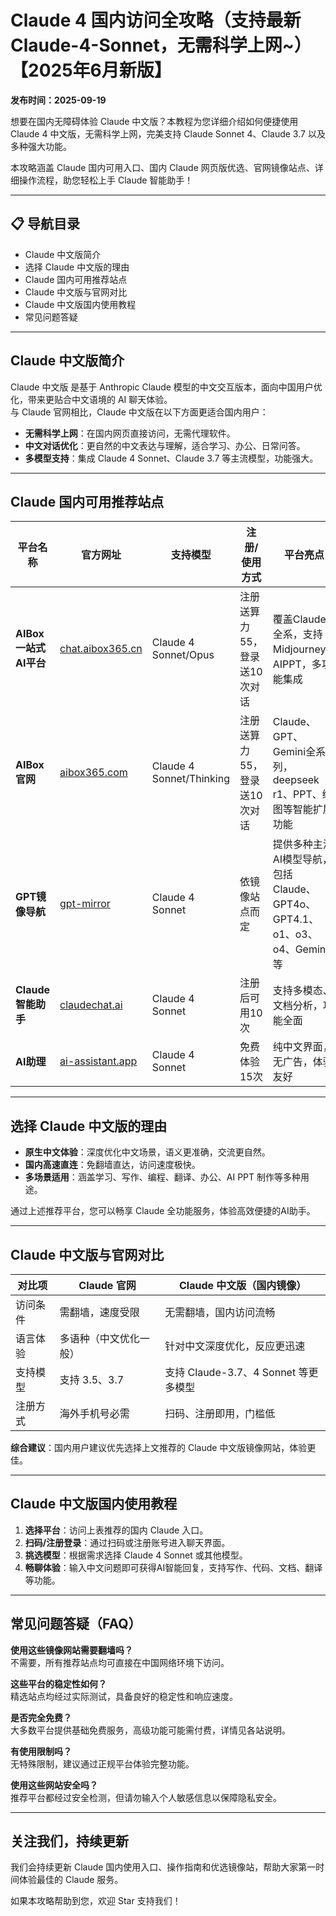 # Claude 4 国内访问全攻略（支持最新 Claude-4-Sonnet，无需科学上网~）【2025年6月新版】

**发布时间：2025-09-19**

想要在国内无障碍体验 Claude 中文版？本教程为您详细介绍如何便捷使用 Claude 4 中文版，无需科学上网，完美支持 Claude Sonnet 4、Claude 3.7 以及多种强大功能。

本攻略涵盖 Claude 国内可用入口、国内 Claude 网页版优选、官网镜像站点、详细操作流程，助您轻松上手 Claude 智能助手！

---

## 📋 导航目录
- Claude 中文版简介
- 选择 Claude 中文版的理由
- Claude 国内可用推荐站点
- Claude 中文版与官网对比
- Claude 中文版国内使用教程
- 常见问题答疑

---

## Claude 中文版简介

Claude 中文版 是基于 Anthropic Claude 模型的中文交互版本，面向中国用户优化，带来更贴合中文语境的 AI 聊天体验。  
与 Claude 官网相比，Claude 中文版在以下方面更适合国内用户：

- **无需科学上网**：在国内网页直接访问，无需代理软件。
- **中文对话优化**：更自然的中文表达与理解，适合学习、办公、日常问答。
- **多模型支持**：集成 Claude 4 Sonnet、Claude 3.7 等主流模型，功能强大。

---

## Claude 国内可用推荐站点

| 平台名称             | 官方网址                                                                 | 支持模型                  | 注册/使用方式                         | 平台亮点                                                                                 |
| -------------------- | ----------------------------------------------------------------------- | ------------------------- | -------------------------------------- | ---------------------------------------------------------------------------------------- |
| **AIBox 一站式AI平台** | [chat.aibox365.cn](https://chat.aibox365.cn/)                       | Claude 4 Sonnet/Opus      | 注册送算力55，登录送10次对话           | 覆盖Claude全系，支持Midjourney、AIPPT，多功能集成                                        |
| **AIBox官网**          | [aibox365.com](https://aibox365.com/)                               | Claude 4 Sonnet/Thinking  | 注册送算力55，登录送10次对话           | Claude、GPT、Gemini全系列，deepseek r1、PPT、绘图等智能扩展功能                          |
| **GPT镜像导航**        | [gpt-mirror](https://chinese-chatgpt-mirrors.github.io/gpt-mirror/) | Claude 4 Sonnet           | 依镜像站点而定                         | 提供多种主流AI模型导航，包括Claude、GPT4o、GPT4.1、o1、o3、o4、Gemini等                  |
| **Claude智能助手**     | [claudechat.ai](https://claudechat.ai/)                             | Claude 4 Sonnet           | 注册后可用10次                         | 支持多模态、文档分析，功能全面                                                           |
| **AI助理**             | [ai-assistant.app](https://ai-assistant.app/)                       | Claude 4 Sonnet           | 免费体验15次                           | 纯中文界面，无广告，体验友好                                                             |

---

## 选择 Claude 中文版的理由

- **原生中文体验**：深度优化中文场景，语义更准确，交流更自然。
- **国内高速直连**：免翻墙直达，访问速度极快。
- **多场景适用**：涵盖学习、写作、编程、翻译、办公、AI PPT 制作等多种用途。

通过上述推荐平台，您可以畅享 Claude 全功能服务，体验高效便捷的AI助手。

---

## Claude 中文版与官网对比

| 对比项       | Claude 官网           | Claude 中文版（国内镜像）           |
| ------------ | -------------------- | ----------------------------------- |
| 访问条件     | 需翻墙，速度受限     | 无需翻墙，国内访问流畅               |
| 语言体验     | 多语种（中文优化一般）| 针对中文深度优化，反应更迅速         |
| 支持模型     | 支持 3.5、3.7        | 支持 Claude-3.7、4 Sonnet 等更多模型 |
| 注册方式     | 海外手机号必需        | 扫码、注册即用，门槛低               |

**综合建议**：国内用户建议优先选择上文推荐的 Claude 中文版镜像网站，体验更佳。

---

## Claude 中文版国内使用教程

1. **选择平台**：访问上表推荐的国内 Claude 入口。
2. **扫码/注册登录**：通过扫码或注册账号进入聊天界面。
3. **挑选模型**：根据需求选择 Claude 4 Sonnet 或其他模型。
4. **畅聊体验**：输入中文问题即可获得AI智能回复，支持写作、代码、文档、翻译等功能。

---

## 常见问题答疑（FAQ）

**使用这些镜像网站需要翻墙吗？**  
不需要，所有推荐站点均可直接在中国网络环境下访问。

**这些平台的稳定性如何？**  
精选站点均经过实际测试，具备良好的稳定性和响应速度。

**是否完全免费？**  
大多数平台提供基础免费服务，高级功能可能需付费，详情见各站说明。

**有使用限制吗？**  
无特殊限制，建议通过正规平台体验完整功能。

**使用这些网站安全吗？**  
推荐平台都经过安全检测，但请勿输入个人敏感信息以保障隐私安全。

---

## 关注我们，持续更新

我们会持续更新 Claude 国内使用入口、操作指南和优选镜像站，帮助大家第一时间体验最佳的 Claude 服务。

如果本攻略帮助到您，欢迎 Star 支持我们！

